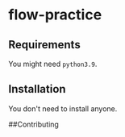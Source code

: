 # flow-practice

## Requirements

You might need `python3.9`.

## Installation

You don't need to install anyone.

##Contributing
